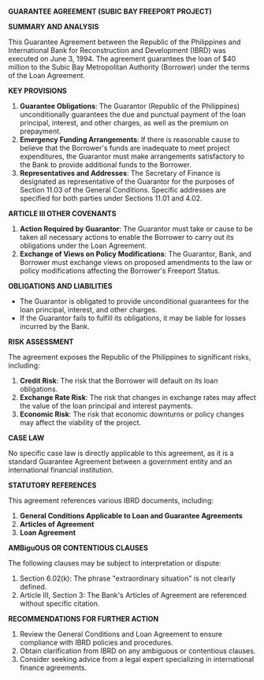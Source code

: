 **GUARANTEE AGREEMENT (SUBIC BAY FREEPORT PROJECT)**

**SUMMARY AND ANALYSIS**

This Guarantee Agreement between the Republic of the Philippines and International Bank for Reconstruction and Development (IBRD) was executed on June 3, 1994. The agreement guarantees the loan of $40 million to the Subic Bay Metropolitan Authority (Borrower) under the terms of the Loan Agreement.

**KEY PROVISIONS**

1. **Guarantee Obligations**: The Guarantor (Republic of the Philippines) unconditionally guarantees the due and punctual payment of the loan principal, interest, and other charges, as well as the premium on prepayment.
2. **Emergency Funding Arrangements**: If there is reasonable cause to believe that the Borrower's funds are inadequate to meet project expenditures, the Guarantor must make arrangements satisfactory to the Bank to provide additional funds to the Borrower.
3. **Representatives and Addresses**: The Secretary of Finance is designated as representative of the Guarantor for the purposes of Section 11.03 of the General Conditions. Specific addresses are specified for both parties under Sections 11.01 and 4.02.

**ARTICLE III OTHER COVENANTS**

1. **Action Required by Guarantor**: The Guarantor must take or cause to be taken all necessary actions to enable the Borrower to carry out its obligations under the Loan Agreement.
2. **Exchange of Views on Policy Modifications**: The Guarantor, Bank, and Borrower must exchange views on proposed amendments to the law or policy modifications affecting the Borrower's Freeport Status.

**OBLIGATIONS AND LIABILITIES**

* The Guarantor is obligated to provide unconditional guarantees for the loan principal, interest, and other charges.
* If the Guarantor fails to fulfill its obligations, it may be liable for losses incurred by the Bank.

**RISK ASSESSMENT**

The agreement exposes the Republic of the Philippines to significant risks, including:

1. **Credit Risk**: The risk that the Borrower will default on its loan obligations.
2. **Exchange Rate Risk**: The risk that changes in exchange rates may affect the value of the loan principal and interest payments.
3. **Economic Risk**: The risk that economic downturns or policy changes may affect the viability of the project.

**CASE LAW**

No specific case law is directly applicable to this agreement, as it is a standard Guarantee Agreement between a government entity and an international financial institution.

**STATUTORY REFERENCES**

This agreement references various IBRD documents, including:

1. **General Conditions Applicable to Loan and Guarantee Agreements**
2. **Articles of Agreement**
3. **Loan Agreement**

**AMBiguOUS OR CONTENTIOUS CLAUSES**

The following clauses may be subject to interpretation or dispute:

1. Section 6.02(k): The phrase "extraordinary situation" is not clearly defined.
2. Article III, Section 3: The Bank's Articles of Agreement are referenced without specific citation.

**RECOMMENDATIONS FOR FURTHER ACTION**

1. Review the General Conditions and Loan Agreement to ensure compliance with IBRD policies and procedures.
2. Obtain clarification from IBRD on any ambiguous or contentious clauses.
3. Consider seeking advice from a legal expert specializing in international finance agreements.